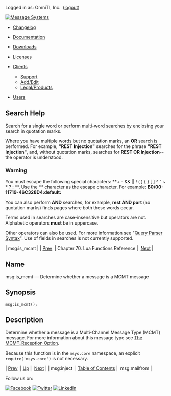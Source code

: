 Logged in as: OmniTI, Inc.  ([logout](https://support.messagesystems.com/logout.php))

[![Message Systems](https://support.messagesystems.com/images/ms-white205.png)](https://support.messagesystems.com/start.php) 

*   [Changelog](https://support.messagesystems.com/start.php?show=changelog)
*   [Documentation](https://support.messagesystems.com/docs/)
*   [Downloads](https://support.messagesystems.com/start.php)

*   [Licenses](https://support.messagesystems.com/license_summary.php)
*   <a href="">Clients</a>
    *   [Support](https://support.messagesystems.com/cs.php)
    *   [Add/Edit](https://support.messagesystems.com/edit_client.php)
    *   [Legal/Products](https://support.messagesystems.com/edit_products.php)
*   [Users](https://support.messagesystems.com/edit_customer.php)

## Search Help

Search for a single word or perform multi-word searches by enclosing your search in quotation marks.

Where you have multiple words but no quotation marks, an **OR** search is performed. For example, **"REST Injection"** searches for the phrase **"REST Injection"**, and, without quotation marks, searches for **REST OR Injection**--the operator is understood.

### Warning

You must escape the following special characters: **+ - && || ! ( ) { } [ ] ^ " ~ * ? : \**. Use the **\** character as the escape character. For example: **B0/00-11719-46C328D4\:default\:**

You can also perform **AND** searches, for example, **rest AND port** (no quotation marks) finds pages where both these words occur.

Terms used in searches are case-insensitive but operators are not. Alphabetic operators **must** be in uppercase.

Other operators can also be used. For more information see "[Query Parser Syntax](https://lucene.apache.org/core/old_versioned_docs/versions/3_0_0/queryparsersyntax.html)". Use of fields in searches is not currently supported.

| msg:is_mcmt |
| [Prev](lua.ref.msg_inject.php)  | Chapter 70. Lua Functions Reference |  [Next](lua.ref.msg_mailfrom.php) |

<a name="lua.ref.msg_is_mcmt"></a>
## Name

msg:is_mcmt — Determine whether a message is a MCMT message

<a name="idp16820096"></a>
## Synopsis

`msg:is_mcmt();`

<a name="idp16822336"></a>
## Description

Determine whether a message is a Multi-Channel Message Type (MCMT) message. For more information about this message type see [The MCMT_Reception Option](https://support.messagesystems.com/docs/web-mobility/mm7.mcmt_reception.php).

Because this function is in the `msys.core` namespace, an explicit `require('msys.core')` is not necessary.

| [Prev](lua.ref.msg_inject.php)  | [Up](lua.function.details.php) |  [Next](lua.ref.msg_mailfrom.php) |
| msg:inject  | [Table of Contents](index.php) |  msg:mailfrom |

Follow us on:

[![Facebook](https://support.messagesystems.com/images/icon-facebook.png)](http://www.facebook.com/messagesystems) [![Twitter](https://support.messagesystems.com/images/icon-twitter.png)](http://twitter.com/#!/MessageSystems) [![LinkedIn](https://support.messagesystems.com/images/icon-linkedin.png)](http://www.linkedin.com/company/message-systems)